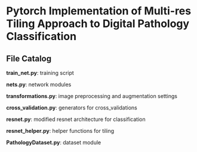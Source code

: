 # Pytorch Implementation of Multi-res Tiling Approach to Digital Pathology Classification 

## File Catalog
**train_net.py**: training script

**nets.py**: network modules

**transformations.py**: image preprocessing and augmentation settings

**cross_validation.py**: generators for cross_validations

**resnet.py**: modified resnet architecture for classification

**resnet_helper.py**: helper functions for tiling

**PathologyDataset.py**: dataset module 
